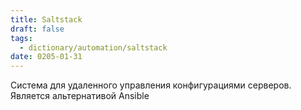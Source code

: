 ```yaml
---
title: Saltstack
draft: false
tags:
  - dictionary/automation/saltstack
date: 0205-01-31
---
```

Система для удаленного управления конфигурациями серверов. Является альтернативой Ansible